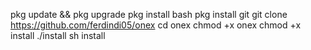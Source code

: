 pkg update && pkg upgrade
pkg install bash
pkg install git
git clone https://github.com/ferdindi05/onex
cd onex
chmod +x onex
chmod +x install
./install
sh install
